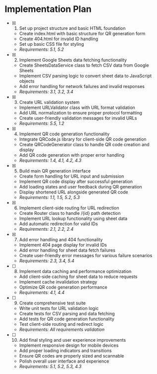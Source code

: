 # Implementation Plan

- [x] 1. Set up project structure and basic HTML foundation
  - Create index.html with basic structure for QR generation form
  - Create 404.html for invalid ID handling
  - Set up basic CSS file for styling
  - _Requirements: 5.1, 5.2_

- [x] 2. Implement Google Sheets data fetching functionality
  - Create SheetsDataService class to fetch CSV data from Google Sheets
  - Implement CSV parsing logic to convert sheet data to JavaScript objects
  - Add error handling for network failures and invalid responses
  - _Requirements: 3.1, 3.2, 3.4_

- [x] 3. Create URL validation system
  - Implement URLValidator class with URL format validation
  - Add URL normalization to ensure proper protocol formatting
  - Create user-friendly validation messages for invalid URLs
  - _Requirements: 5.5, 1.2_

- [x] 4. Implement QR code generation functionality
  - Integrate QRCode.js library for client-side QR code generation
  - Create QRCodeGenerator class to handle QR code creation and display
  - Add QR code generation with proper error handling
  - _Requirements: 1.4, 4.1, 4.2, 4.3_

- [x] 5. Build main QR generation interface
  - Create form handling for URL input and submission
  - Implement QR code display after successful generation
  - Add loading states and user feedback during QR generation
  - Display shortened URL alongside generated QR code
  - _Requirements: 1.1, 1.5, 5.2, 5.3_

- [x] 6. Implement client-side routing for URL redirection
  - Create Router class to handle /{id} path detection
  - Implement URL lookup functionality using sheet data
  - Add automatic redirection for valid IDs
  - _Requirements: 2.1, 2.2, 2.4_

- [x] 7. Add error handling and 404 functionality
  - Implement 404 page display for invalid IDs
  - Add error handling for sheet data fetch failures
  - Create user-friendly error messages for various failure scenarios
  - _Requirements: 2.3, 3.4, 5.4_

- [ ] 8. Implement data caching and performance optimization
  - Add client-side caching for sheet data to reduce requests
  - Implement cache invalidation strategy
  - Optimize QR code generation performance
  - _Requirements: 4.1, 4.4_

- [ ] 9. Create comprehensive test suite
  - Write unit tests for URL validation logic
  - Create tests for CSV parsing and data fetching
  - Add tests for QR code generation functionality
  - Test client-side routing and redirect logic
  - _Requirements: All requirements validation_

- [ ] 10. Add final styling and user experience improvements
  - Implement responsive design for mobile devices
  - Add proper loading indicators and transitions
  - Ensure QR codes are properly sized and scannable
  - Polish overall user interface and experience
  - _Requirements: 5.1, 5.2, 5.3, 4.3_